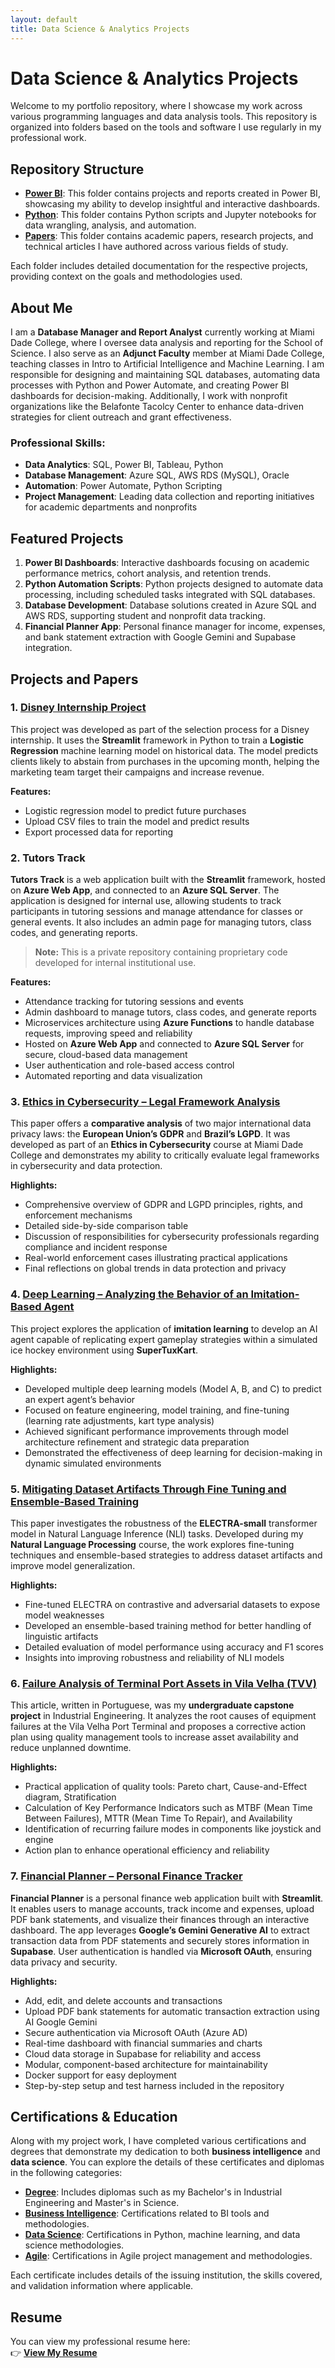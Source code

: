```yaml
---
layout: default
title: Data Science & Analytics Projects
---
```


# Data Science & Analytics Projects

Welcome to my portfolio repository, where I showcase my work across various programming languages and data analysis tools. This repository is organized into folders based on the tools and software I use regularly in my professional work.

## Repository Structure
- **[Power BI](https://github.com/orbek/portfolio/tree/main/Power%20BI)**: This folder contains projects and reports created in Power BI, showcasing my ability to develop insightful and interactive dashboards.
- **[Python](https://github.com/orbek/portfolio/tree/main/Python)**: This folder contains Python scripts and Jupyter notebooks for data wrangling, analysis, and automation.
- **[Papers](https://github.com/orbek/portfolio/tree/main/papers)**: This folder contains academic papers, research projects, and technical articles I have authored across various fields of study.

Each folder includes detailed documentation for the respective projects, providing context on the goals and methodologies used.

## About Me
I am a **Database Manager and Report Analyst** currently working at Miami Dade College, where I oversee data analysis and reporting for the School of Science. I also serve as an **Adjunct Faculty** member at Miami Dade College, teaching classes in Intro to Artificial Intelligence and Machine Learning. I am responsible for designing and maintaining SQL databases, automating data processes with Python and Power Automate, and creating Power BI dashboards for decision-making. Additionally, I work with nonprofit organizations like the Belafonte Tacolcy Center to enhance data-driven strategies for client outreach and grant effectiveness.

### Professional Skills:
- **Data Analytics**: SQL, Power BI, Tableau, Python
- **Database Management**: Azure SQL, AWS RDS (MySQL), Oracle
- **Automation**: Power Automate, Python Scripting
- **Project Management**: Leading data collection and reporting initiatives for academic departments and nonprofits

## Featured Projects
1. **Power BI Dashboards**: Interactive dashboards focusing on academic performance metrics, cohort analysis, and retention trends.
2. **Python Automation Scripts**: Python projects designed to automate data processing, including scheduled tasks integrated with SQL databases.
3. **Database Development**: Database solutions created in Azure SQL and AWS RDS, supporting student and nonprofit data tracking.
4. **Financial Planner App**: Personal finance manager for income, expenses, and bank statement extraction with Google Gemini and Supabase integration.

## Projects and Papers

### 1. [Disney Internship Project](https://github.com/orbek/DisneyIntership)
This project was developed as part of the selection process for a Disney internship. It uses the **Streamlit** framework in Python to train a **Logistic Regression** machine learning model on historical data. The model predicts clients likely to abstain from purchases in the upcoming month, helping the marketing team target their campaigns and increase revenue.

**Features:**
- Logistic regression model to predict future purchases
- Upload CSV files to train the model and predict results
- Export processed data for reporting

### 2. Tutors Track
**Tutors Track** is a web application built with the **Streamlit** framework, hosted on **Azure Web App**, and connected to an **Azure SQL Server**. The application is designed for internal use, allowing students to track participants in tutoring sessions and manage attendance for classes or general events. It also includes an admin page for managing tutors, class codes, and generating reports.

> **Note:** This is a private repository containing proprietary code developed for internal institutional use.

**Features:**
- Attendance tracking for tutoring sessions and events
- Admin dashboard to manage tutors, class codes, and generate reports
- Microservices architecture using **Azure Functions** to handle database requests, improving speed and reliability
- Hosted on **Azure Web App** and connected to **Azure SQL Server** for secure, cloud-based data management
- User authentication and role-based access control
- Automated reporting and data visualization

### 3. [Ethics in Cybersecurity – Legal Framework Analysis](https://github.com/orbek/portfolio/blob/main/papers/Ethics%20in%20Cybersecurity%20-%20Legal%20Framework%20Analysis.pdf)
This paper offers a **comparative analysis** of two major international data privacy laws: the **European Union’s GDPR** and **Brazil’s LGPD**. It was developed as part of an **Ethics in Cybersecurity** course at Miami Dade College and demonstrates my ability to critically evaluate legal frameworks in cybersecurity and data protection.

**Highlights:**
- Comprehensive overview of GDPR and LGPD principles, rights, and enforcement mechanisms
- Detailed side-by-side comparison table
- Discussion of responsibilities for cybersecurity professionals regarding compliance and incident response
- Real-world enforcement cases illustrating practical applications
- Final reflections on global trends in data protection and privacy

### 4. [Deep Learning – Analyzing the Behavior of an Imitation-Based Agent](https://github.com/orbek/portfolio/blob/main/papers/Deep%20Learning%20-%20Analyzing%20the%20Behavior%20of%20an%20Imitation-Based%20Agent.pdf)
This project explores the application of **imitation learning** to develop an AI agent capable of replicating expert gameplay strategies within a simulated ice hockey environment using **SuperTuxKart**.

**Highlights:**
- Developed multiple deep learning models (Model A, B, and C) to predict an expert agent’s behavior
- Focused on feature engineering, model training, and fine-tuning (learning rate adjustments, kart type analysis)
- Achieved significant performance improvements through model architecture refinement and strategic data preparation
- Demonstrated the effectiveness of deep learning for decision-making in dynamic simulated environments

### 5. [Mitigating Dataset Artifacts Through Fine Tuning and Ensemble-Based Training](https://github.com/orbek/portfolio/blob/main/papers/Mitigating%20Dataset%20Artifacts%20Through%20Fine%20Tuning%20and%20Ensemble-Based%20Training.pdf)
This paper investigates the robustness of the **ELECTRA-small** transformer model in Natural Language Inference (NLI) tasks. Developed during my **Natural Language Processing** course, the work explores fine-tuning techniques and ensemble-based strategies to address dataset artifacts and improve model generalization.

**Highlights:**
- Fine-tuned ELECTRA on contrastive and adversarial datasets to expose model weaknesses
- Developed an ensemble-based training method for better handling of linguistic artifacts
- Detailed evaluation of model performance using accuracy and F1 scores
- Insights into improving robustness and reliability of NLI models

### 6. [Failure Analysis of Terminal Port Assets in Vila Velha (TVV)](https://github.com/orbek/portfolio/blob/main/papers/Portuguese%20-%20Analise%20de%20Falha%20dos%20Ativos%20do%20Terminal%20Portuario%20de%20Vila%20Velha.pdf)
This article, written in Portuguese, was my **undergraduate capstone project** in Industrial Engineering. It analyzes the root causes of equipment failures at the Vila Velha Port Terminal and proposes a corrective action plan using quality management tools to increase asset availability and reduce unplanned downtime.

**Highlights:**
- Practical application of quality tools: Pareto chart, Cause-and-Effect diagram, Stratification
- Calculation of Key Performance Indicators such as MTBF (Mean Time Between Failures), MTTR (Mean Time To Repair), and Availability
- Identification of recurring failure modes in components like joystick and engine
- Action plan to enhance operational efficiency and reliability

### 7. [Financial Planner – Personal Finance Tracker](https://github.com/orbek/financial-planner)
**Financial Planner** is a personal finance web application built with **Streamlit**. It enables users to manage accounts, track income and expenses, upload PDF bank statements, and visualize their finances through an interactive dashboard. The app leverages **Google’s Gemini Generative AI** to extract transaction data from PDF statements and securely stores information in **Supabase**. User authentication is handled via **Microsoft OAuth**, ensuring data privacy and security.

**Highlights:**
- Add, edit, and delete accounts and transactions
- Upload PDF bank statements for automatic transaction extraction using AI Google Gemini
- Secure authentication via Microsoft OAuth (Azure AD)
- Real-time dashboard with financial summaries and charts
- Cloud data storage in Supabase for reliability and access
- Modular, component-based architecture for maintainability
- Docker support for easy deployment
- Step-by-step setup and test harness included in the repository

## Certifications & Education
Along with my project work, I have completed various certifications and degrees that demonstrate my dedication to both **business intelligence** and **data science**. You can explore the details of these certificates and diplomas in the following categories:

- **[Degree](https://github.com/orbek/portfolio/tree/main/Certificates/Degree)**: Includes diplomas such as my Bachelor's in Industrial Engineering and Master's in Science.
- **[Business Intelligence](https://github.com/orbek/portfolio/tree/main/Certificates/Business%20Intelligence)**: Certifications related to BI tools and methodologies.
- **[Data Science](https://github.com/orbek/portfolio/tree/main/Certificates/Data%20Science)**: Certifications in Python, machine learning, and data science methodologies.
- **[Agile](https://github.com/orbek/portfolio/tree/main/Certificates/Agile)**: Certifications in Agile project management and methodologies.

Each certificate includes details of the issuing institution, the skills covered, and validation information where applicable.

## Resume

You can view my professional resume here:  
👉 **[View My Resume](https://github.com/orbek/portfolio/blob/main/Certificates/Resume.md)**
